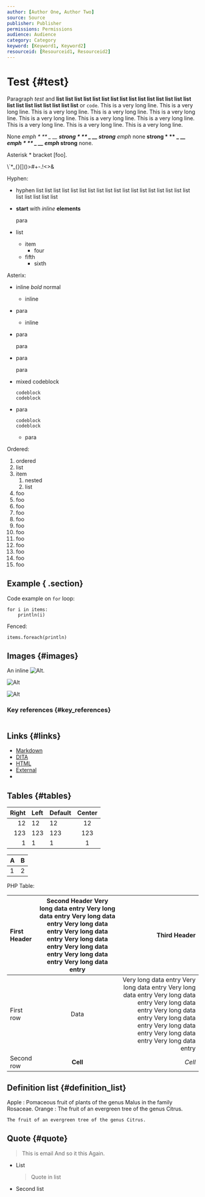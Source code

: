 ```yaml
---
author: [Author One, Author Two]
source: Source
publisher: Publisher
permissions: Permissions
audience: Audience
category: Category
keyword: [Keyword1, Keyword2]
resourceid: [Resourceid1, Resourceid2]
---
```


# Test {#test}

Paragraph *test* and **list list list list list list list list list list list list list list list list list list list list list list list** or `code`. This is a very long line. This is a very long line. This is a very long line. This is a very long line. This is a very long line. This is a very long line. This is a very long line. This is a very long line. This is a very long line. This is a very long line. This is a very long line.

None *emph \* \*\* \_ \_\_ __strong \* \*\* \_ \_\_ strong__ emph* none **strong \* \*\* \_ \_\_ _emph \* \*\* \_ \_\_ emph_ strong** none.

Asterisk \* bracket \[foo\].

\\\`\*\_\{\}\[\]\(\)&gt;\#+-.!&lt;&gt;&amp;

Hyphen:

-   hyphen list list list list list list list list list list list list list list list list list list list list list list list
-   **start** with *inline* **elements**

    para

-   list
    -   item
        -   four
    -   fifth
        -   sixth

Asterix:

-   inline *bold* normal
    -   inline
-   para

    -   inline
-   para

    para

-   para

    para

-   mixed codeblock

    ```
    codeblock
    codeblock
    
    ```

-   para

    ```
    codeblock
    codeblock
    
    ```

    -   para

Ordered:

1.  ordered
2.  list
3.  item
    1.  nested
    2.  list
4.  foo
5.  foo
6.  foo
7.  foo
8.  foo
9.  foo
10. foo
11. foo
12. foo
13. foo
14. foo
15. foo

## Example { .section}

Code example on `for` loop:

```
for i in items:
    println(i)

```

Fenced:

``` {#test__scala-example .scala}
items.foreach(println)

```

## Images {#images}

An inline ![Alt](test.jpg).

![Alt](test.jpg)

![Alt](test.jpg "Title")

### Key references {#key_references}

![]()

## Links {#links}

-   [Markdown](test.md.xml)
-   [DITA](topic.md.xml)
-   [HTML](test.html)
-   [External](http://www.example.com/test.html)
-   

## Tables {#tables}

|Right|Left|Default|Center|
|----:|:---|-------|:----:|
|12|12|12|12|
|123|123|123|123|
|1|1|1|1|

|A|B|
|---|---|
|1|2|

PHP Table:

|First Header|Second Header Very long data entry Very long data entry Very long data entry Very long data entry Very long data entry Very long data entry Very long data entry Very long data entry Very long data entry|Third Header|
|:-----------|:--------------------------------------------------------------------------------------------------------------------------------------------------------------------------------------------------------:|-----------:|
|First row|Data|Very long data entry Very long data entry Very long data entry Very long data entry Very long data entry Very long data entry Very long data entry Very long data entry Very long data entry Very long data entry|
|Second row|**Cell**|*Cell*|

## Definition list {#definition_list}

Apple
:   Pomaceous fruit of plants of the genus Malus in the family Rosaceae.
Orange
:   The fruit of an evergreen tree of the genus Citrus.

    The fruit of an evergreen tree of the genus Citrus.

## Quote {#quote}

> This is email And so it this Again.

-   List

    > Quote in list

-   Second list


